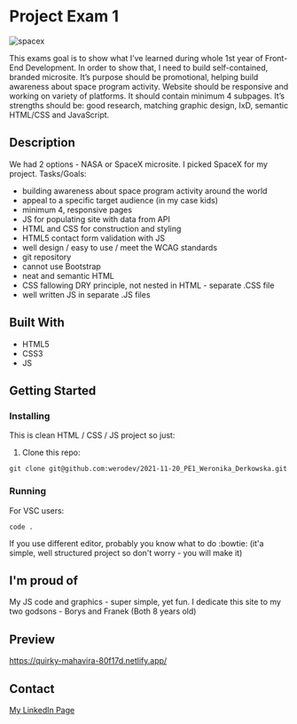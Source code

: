 # Project Exam 1

![spacex](https://user-images.githubusercontent.com/47947621/175044507-a8e41119-5409-4a1f-b941-3060d664c6d9.gif)

This exams goal is to show what I’ve learned during whole 1st year of Front-End Development. In order to show that, I need to build self-contained, branded microsite. It’s purpose should be promotional, helping build awareness about space program activity. Website should be responsive and working on variety of platforms. It should contain minimum 4 subpages. It’s strengths should be: good research, matching graphic design, IxD, semantic HTML/CSS and JavaScript. 

## Description

We had 2 options - NASA or SpaceX microsite. I picked SpaceX for my project. 
Tasks/Goals:
- building awareness about space program activity around the world
- appeal to a specific target audience (in my case kids)
- minimum 4, responsive pages
- JS for populating site with data from API
- HTML and CSS for construction and styling
- HTML5 contact form validation with JS
- well design / easy to use / meet the WCAG standards
- git repository
- cannot use Bootstrap
- neat and semantic HTML
- CSS fallowing DRY principle, not nested in HTML - separate .CSS file
- well written JS in separate .JS files

## Built With

- HTML5
- CSS3
- JS

## Getting Started


### Installing

This is clean HTML / CSS / JS project so just:

1. Clone this repo:
```
git clone git@github.com:werodev/2021-11-20_PE1_Weronika_Derkowska.git
```

### Running

For VSC users:
```
code .
```

If you use different editor, probably you know what to do :bowtie: (it'a simple, well structured project so don't worry - you will make it)

## I'm proud of

My JS code and graphics - super simple, yet fun. I dedicate this site to my two godsons - Borys and Franek (Both 8 years old)

## Preview

https://quirky-mahavira-80f17d.netlify.app/

## Contact

[My LinkedIn Page](https://www.linkedin.com/in/weronika-derkowska-a00459179/)



